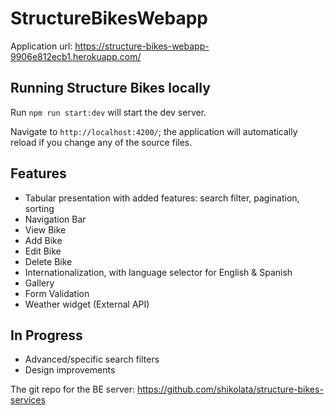 # StructureBikesWebapp

Application url: https://structure-bikes-webapp-9906e812ecb1.herokuapp.com/

## Running Structure Bikes locally

Run `npm run start:dev` will start the dev server.

Navigate to `http://localhost:4200/`; the application will automatically reload if you change any of the source files.

## Features

- Tabular presentation with added features: search filter, pagination, sorting
- Navigation Bar
- View Bike
- Add Bike
- Edit Bike
- Delete Bike
- Internationalization, with language selector for English & Spanish
- Gallery
- Form Validation
- Weather widget (External API)

## In Progress

- Advanced/specific search filters
- Design improvements

The git repo for the BE server: https://github.com/shikolata/structure-bikes-services
